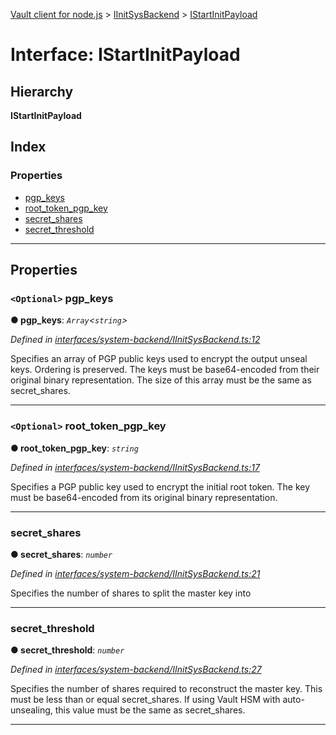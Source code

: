 [Vault client for node.js](../README.md) > [IInitSysBackend](../modules/iinitsysbackend.md) > [IStartInitPayload](../interfaces/iinitsysbackend.istartinitpayload.md)

# Interface: IStartInitPayload

## Hierarchy

**IStartInitPayload**

## Index

### Properties

* [pgp_keys](iinitsysbackend.istartinitpayload.md#pgp_keys)
* [root_token_pgp_key](iinitsysbackend.istartinitpayload.md#root_token_pgp_key)
* [secret_shares](iinitsysbackend.istartinitpayload.md#secret_shares)
* [secret_threshold](iinitsysbackend.istartinitpayload.md#secret_threshold)

---

## Properties

<a id="pgp_keys"></a>

### `<Optional>` pgp_keys

**● pgp_keys**: *`Array`<`string`>*

*Defined in [interfaces/system-backend/IInitSysBackend.ts:12](https://github.com/theogravity/vault-client/blob/e1877fc/src/interfaces/system-backend/IInitSysBackend.ts#L12)*

Specifies an array of PGP public keys used to encrypt the output unseal keys. Ordering is preserved. The keys must be base64-encoded from their original binary representation. The size of this array must be the same as secret\_shares.

___
<a id="root_token_pgp_key"></a>

### `<Optional>` root_token_pgp_key

**● root_token_pgp_key**: *`string`*

*Defined in [interfaces/system-backend/IInitSysBackend.ts:17](https://github.com/theogravity/vault-client/blob/e1877fc/src/interfaces/system-backend/IInitSysBackend.ts#L17)*

Specifies a PGP public key used to encrypt the initial root token. The key must be base64-encoded from its original binary representation.

___
<a id="secret_shares"></a>

###  secret_shares

**● secret_shares**: *`number`*

*Defined in [interfaces/system-backend/IInitSysBackend.ts:21](https://github.com/theogravity/vault-client/blob/e1877fc/src/interfaces/system-backend/IInitSysBackend.ts#L21)*

Specifies the number of shares to split the master key into

___
<a id="secret_threshold"></a>

###  secret_threshold

**● secret_threshold**: *`number`*

*Defined in [interfaces/system-backend/IInitSysBackend.ts:27](https://github.com/theogravity/vault-client/blob/e1877fc/src/interfaces/system-backend/IInitSysBackend.ts#L27)*

Specifies the number of shares required to reconstruct the master key. This must be less than or equal secret\_shares. If using Vault HSM with auto-unsealing, this value must be the same as secret\_shares.

___

